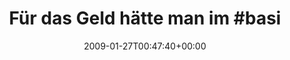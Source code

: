 ---
retweeted: false
source: <a href="http://twitter.com" rel="nofollow">Twitter Web Client</a>
entities:
  hashtags:
  - text: basicthinkingblog
    indices:
    - '26'
    - '44'
  symbols: []
  user_mentions: []
  urls: []
display_text_range:
- '0'
- '139'
favorite_count: '0'
id_str: '1150724667'
truncated: false
retweet_count: '0'
id: '1150724667'
created_at: Tue Jan 27 00:47:40 +0000 2009
favorited: false
full_text: 'Für das Geld hätte man im #basicthinkingblog den teuersten Rick-Roll aller
  Zeiten fahren können. Da hätte sich sicher jemand dran erinnert.'
lang: de
tags:
- basicthinkingblog
- pesos:twitter
date: '2009-01-27T00:47:40+00:00'
src: https://twitter.com/bascht/status/1150724667
original_url: https://twitter.com/bascht/status/1150724667
type: twitter_tweet
text: 'Für das Geld hätte man im #basicthinkingblog den teuersten Rick-Roll aller
  Zeiten fahren können. Da hätte sich sicher jemand dran erinnert.'
title: 'Für das Geld hätte man im #basi'

---